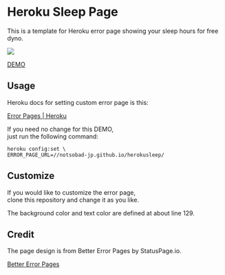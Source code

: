 # Heroku Sleep Page

This is a template for Heroku error page showing your sleep hours for free dyno.

![](https://notsobad-jp.github.io/herokusleep/error.png)

[DEMO](https://notsobad-jp.github.io/herokusleep/sleep.html)


## Usage

Heroku docs for setting custom error page is this:

[Error Pages | Heroku](https://devcenter.heroku.com/articles/error-pages)


If you need no change for this DEMO,  
just run the following command:

    heroku config:set \
    ERROR_PAGE_URL=//notsobad-jp.github.io/herokusleep/


## Customize

If you would like to customize the error page,  
clone this repository and change it as you like.

The background color and text color are defined at about line 129.


## Credit
The page design is from Better Error Pages by StatusPage.io.

[Better Error Pages](https://better-error-pages.statuspage.io/)
